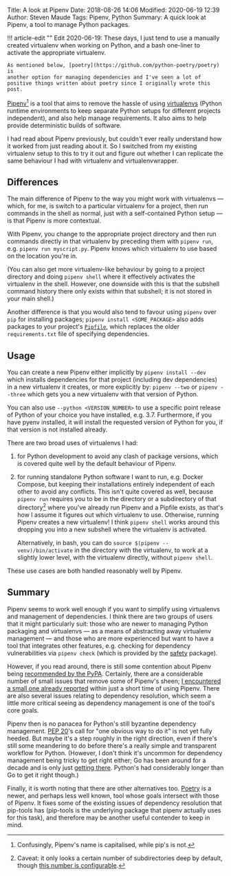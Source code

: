 Title: A look at Pipenv
Date: 2018-08-26 14:06
Modified: 2020-06-19 12:39
Author: Steven Maude
Tags: Pipenv, Python
Summary: A quick look at Pipenv, a tool to manage Python packages.

!!! article-edit ""
    Edit 2020-06-19: These days, I just tend to use a manually created
    virtualenv when working on Python, and a bash one-liner to activate
    the appropriate virtualenv.

    As mentioned below, [poetry](https://github.com/python-poetry/poetry) is
    another option for managing dependencies and I've seen a lot of
    positive things written about poetry since I originally wrote this
    post.

[Pipenv](https://github.com/pypa/pipenv)[^1] is a tool that aims to
remove the hassle of using
[virtualenvs]({filename}../2013/explaining-python-virtualenv-in-under.md)
(Python runtime environments to keep separate Python setups for
different projects independent), and also help manage requirements. It
also aims to help provide deterministic builds of software.

I had read about Pipenv previously, but couldn't ever really understand
how it worked from just reading about it. So I switched from my existing
virtualenv setup to this to try it out and figure out whether I can
replicate the same behaviour I had with virtualenv and
virtualenvwrapper.

## Differences

The main difference of Pipenv to the way you might work with virtualenvs
— which, for me, is switch to a particular virtualenv for a project, then
run commands in the shell as normal, just with a self-contained Python
setup — is that Pipenv is more contextual.

With Pipenv, you change to the appropriate project directory and then
run commands directly in that virtualenv by preceding them with `pipenv
run`, e.g. `pipenv run myscript.py`. Pipenv knows which virtualenv to
use based on the location you're in.

(You can also get more virtualenv-like behaviour by going to a project
directory and doing `pipenv shell` where it effectively activates the
virtualenv in the shell. However, one downside with this is that the
subshell command history there only exists within that subshell; it is
not stored in your main shell.)

Another difference is that you would also tend to favour using `pipenv`
over `pip` for installing packages; `pipenv install <SOME_PACKAGE>` also
adds packages to your project's
[`Pipfile`](https://github.com/pypa/pipfile), which replaces the older
`requirements.txt` file of specifying dependencies.

## Usage

You can create a new Pipenv either implicitly by `pipenv install --dev`
which installs dependencies for that project (including dev
dependencies) in a new virtualenv it creates, or more explicitly by:
`pipenv --two` or `pipenv --three` which gets you a new virtualenv with
that version of Python.

You can also use `--python <VERSION_NUMBER>` to use a specific point
release of Python of your choice you have installed, e.g. 3.7.
Furthermore, if you have pyenv installed, it will install the requested
version of Python for you, if that version is not installed already.

There are two broad uses of virtualenvs I had:

1. for Python development to avoid any clash of package versions, which
   is covered quite well by the default behaviour of Pipenv.

2. for running standalone Python software I want to run, e.g.
   Docker Compose, but keeping their installations entirely independent
   of each other to avoid any conflicts. This isn't quite covered as
   well, because `pipenv run` requires you to be in the directory or a
   subdirectory of that directory[^2] where you've already run Pipenv
   and a Pipfile exists, as that's how I assume it figures out which
   virtualenv to use. Otherwise, running Pipenv creates a new
   virtualenv! I think `pipenv shell` works around this dropping you
   into a new subshell where the virtualenv is activated.

    Alternatively, in bash, you can do `source $(pipenv
    --venv)/bin/activate` in the directory with the virtualenv, to work
    at a slightly lower level, with the virtualenv directly, without
    `pipenv shell`.

These use cases are both handled reasonably well by Pipenv.

## Summary

Pipenv seems to work well enough if you want to simplify using
virtualenvs and management of dependencies. I think there are two groups
of users that it might particularly suit: those who are newer to
managing Python packaging and virtualenvs — as a means of abstracting
away virtualenv management — and those who are more experienced but want
to have a tool that integrates other features, e.g. checking for
dependency vulnerabilities via `pipenv check` (which is provided by the
[safety](https://github.com/pyupio/safety) package).

However, if you read around, there is still some contention about Pipenv
being [recommended by the
PyPA](https://packaging.python.org/guides/tool-recommendations/).
Certainly, there are a considerable number of small issues that remove
some of Pipenv's sheen; [I encountered a small one already
reported](https://github.com/pypa/pipenv/issues/2753) within just a
short time of using Pipenv. There are also several issues relating to
dependency resolution, which seem a little more critical seeing as
dependency management is one of the tool's core goals.

Pipenv then is no panacea for Python's still byzantine dependency
management. [PEP 20](https://www.python.org/dev/peps/pep-0020/)'s call
for "one obvious way to do it" is not yet fully heeded. But maybe it's a
step roughly in the right direction, even if there's still some
meandering to do before there's a really simple and transparent workflow
for Python. (However, I don't think it's uncommon for dependency
management being tricky to get right either; Go has been around for a
decade and is only just [getting
there](https://blog.golang.org/versioning-proposal). Python's had
considerably longer than Go to get it right though.)

Finally, it is worth noting that there are other alternatives too.
[Poetry](https://github.com/python-poetry/poetry) is a newer, and perhaps
less well known, tool whose goals intersect with those of Pipenv. It
fixes some of the existing issues of dependency resolution that
pip-tools has (pip-tools is the underlying package that pipenv actually
uses for this task), and therefore may be another useful contender to
keep in mind.

[^1]: Confusingly, Pipenv's name is capitalised, while pip's is not.

[^2]: Caveat: it only looks a certain number of subdirectories deep by
default, though [this number is configurable](
https://github.com/pypa/pipenv/issues/1634).
